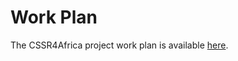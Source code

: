 # Work Plan

The CSSR4Africa project work plan is available [here](https://cssr4africa.github.io/workplan/CSSR4Africa_Work_Plan.pdf).

